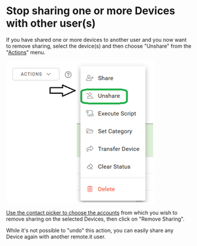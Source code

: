 # Stop sharing one or more Devices with other user\(s\)

If you have shared one or more devices to another user and you now want to remove sharing, select the device\(s\) and then choose "Unshare" from the "[Actions]()" menu.

![](../../.gitbook/assets/image%20%2832%29.png)

[Use the contact picker to choose the accounts](../managing-contacts/select-a-contact.md) from which you wish to remove sharing on the selected Devices, then click on "Remove Sharing".

While it's not possible to "undo" this action, you can easily share any Device again with another remote.it user.

